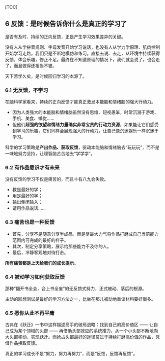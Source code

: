 
[TOC]

## 6 反馈：是时候告诉你什么是真正的学习了

是否有及时、持续的正向反馈，正是产生学习效果差异的关键。

没有人从学拼音规则、字母发音开始学习说话，也没有人从学力学原理、肌肉控制开始学习走路，我们只是不断地模仿和练习，直接去说、去走，从环境中持续获得反馈，体会乐趣，修正不足。最终在不知道原理的情况下，我们就会说了，也会走了，而且做得还相当不错。

天下苦学久矣，是时候回归学习的本源了。

### 6.1 无反馈，不学习

在脑科学家看来，持续的正向反馈才能真正激发本能脑和情绪脑的强大行动力。
- 因为人类强大的本能脑和情绪脑虽然没有思维、短视愚笨，时常沉溺于游戏、手机、美食、懒觉……
- 但他们**超强的欲望和情绪力量确实非常宝贵的行动力资源**，如果能让它们感受到学习的乐趣，它们同样会展现强大的行动力，让自己像沉迷娱乐一样沉迷于学习。

科学的学习策略是**产出作品、获取反馈**，驱动本能脑和情绪脑去“玩玩玩”，而不是一味地努力坚持，让理智脑苦苦地去“学学学”。

### 6.2 有作品意识才有未来

没有反馈的学习不仅是痛苦的，而且十有八九会失败。

- 教是最好的学；
- 用是最好的学；
- 输出倒闭输入；
- 请用作品说话……

### 6.3 痛苦也是一种反馈

- 首先，分享不是随意分享半成品，而是尽最大力气将作品打磨成自己当前能力范围内可完成的最好的样子。
- 其次，制定分享策略，展示给那些能力不及你的人。
- 最后，冷静客观地对待打击。

**所有痛苦都是上天给我们的成长提示**。

### 6.4 被动学习如何获取反馈

那种“翻开书全会，合上书全废”的无反馈式努力，正式被动、落后的根源。

主动的回想测试是最好的学习方法之一，比坐在那儿被动地重读材料要好很多。

### 6.5 愿你从此不再平庸

古典在《跃迁》一书中这样描述高手的破局战略：找到自己的高价值区 —— 让自己成为某个领域的头部 —— 再借助头部效应的系统推力，从一个小头部不断地向大头部移动，实现跃迁。而抢占头部最好的途径莫过于持续打磨高价值的作品，凭借作品换取反馈。

真正的学习成长不是“努力，努力再努力”，而是“反馈，反馈再反馈”。
